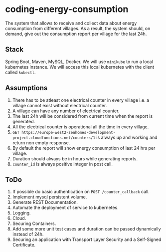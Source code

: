 # coding-energy-consumption
The system that allows to receive and collect data about energy consumption from different villages. As a result, the system should, on demand, give out the consumption report per village for the last 24h.

## Stack
Spring Boot, Maven, MySQL, Docker.
We will use ```minikube``` to run a local kubernetes instance. We will access this local kubernetes with the client called ```kubectl```.


## Assumptions
1.  There has to be atleast one electrical counter in every village i.e. a village cannot exist without electrical counter.
2.  A village can have any number of electrical counter.
3.  The last 24h will be considered from current time when the report is generated.
4.  All the electrical counter is operational all the time in every village.
5.  ``` GET https://europe-west2-zenhomes-development-project.cloudfunctions.net/counters/1 ``` is always up and working and return non empty response.
6.  By default the report will show energy consumption of last 24 hrs per village. 
7.  Duration should always be in hours while generating reports.
8.  ```counter_id``` is always positive integer in post call.


## ToDo
1.  If possible do basic authentication on ``` POST /counter_callback ``` call.
2.  Implement mysql persistent volume.
3.  Generate REST Documentation.
4.  Automate the deployment of service to kubernetes.
5.  Logging.
6.  Cloud.
7.  Securing Containers.
8.  Add some more unit test cases and duration can be passed dynamically instead of 24h.
9.  Securing an application with Transport Layer Security and a Self-Signed Certificate.

